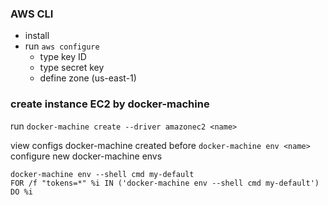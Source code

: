 ### AWS CLI
- install
- run `aws configure`
  - type key ID
  - type secret key
  - define zone (us-east-1)

### create instance EC2 by docker-machine
run `docker-machine create --driver amazonec2 <name>`

view configs docker-machine created before
`docker-machine env <name>`
configure new docker-machine envs
```
docker-machine env --shell cmd my-default
FOR /f "tokens=*" %i IN ('docker-machine env --shell cmd my-default') DO %i
```

